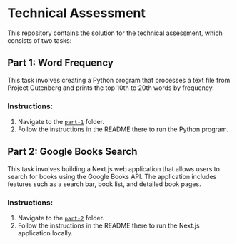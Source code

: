 # Technical Assessment

This repository contains the solution for the technical assessment, which consists of two tasks:

## Part 1: Word Frequency

This task involves creating a Python program that processes a text file from Project Gutenberg and prints the top 10th to 20th words by frequency.

### Instructions:

1. Navigate to the [`part-1`](./part-1/) folder.
2. Follow the instructions in the README there to run the Python program.

## Part 2: Google Books Search

This task involves building a Next.js web application that allows users to search for books using the Google Books API. The application includes features such as a search bar, book list, and detailed book pages.

### Instructions:

1. Navigate to the [`part-2`](./part-2/) folder.
2. Follow the instructions in the README there to run the Next.js application locally.
